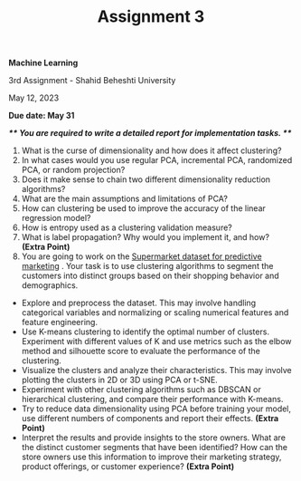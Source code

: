 ﻿---
layout: default
title: Assignment 3
nav_order: 3
has_children: false
parent: Assignments
permalink: /assignments/Assignment3
---

**Machine Learning**

3rd Assignment - Shahid Beheshti University

May 12, 2023

**Due date: May 31**

***\*\* You are required to write a detailed report for implementation tasks. \*\****

1. What is the curse of dimensionality and how does it affect clustering?
1. In what cases would you use regular PCA, incremental PCA, randomized PCA, or random projection?
1. Does it make sense to chain two different dimensionality reduction algorithms?
1. What are the main assumptions and limitations of PCA?
1. How can clustering be used to improve the accuracy of the linear regression model?
1. How is entropy used as a clustering validation measure?
1. What is label propagation? Why would you implement it, and how? **(Extra Point)**
8. You are going to work on the [Supermarket dataset for predictive marketing](https://www.kaggle.com/datasets/hunter0007/ecommerce-dataset-for-predictive-marketing-2023) . Your task is to use clustering algorithms to segment the customers into distinct groups based on their shopping behavior and demographics.

- Explore and preprocess the dataset. This may involve handling categorical variables and normalizing or scaling numerical features and feature engineering.
- Use K-means clustering to identify the optimal number of clusters. Experiment with different values of K and use metrics such as the elbow method and silhouette score to evaluate the performance of the clustering.
- Visualize the clusters and analyze their characteristics. This may involve plotting the clusters in 2D or 3D using PCA or t-SNE.
- Experiment with other clustering algorithms such as DBSCAN or hierarchical clustering, and compare their performance with K-means.
- Try to reduce data dimensionality using PCA before training your model, use different numbers of components and report their effects. **(Extra Point)**
- Interpret the results and provide insights to the store owners. What are the distinct customer segments that have been identified? How can the store owners use this information to improve their marketing strategy, product offerings, or customer experience? **(Extra Point)**

